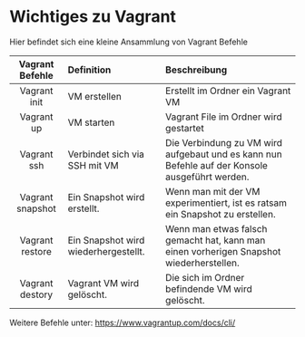 # Wichtiges zu Vagrant

Hier befindet sich eine kleine Ansammlung von Vagrant Befehle

| Vagrant Befehle        | Definition             | Beschreibung                      |
| :--------------------:   |:-------------         | :-----                            |
| Vagrant init           | VM erstellen           | Erstellt im Ordner ein Vagrant VM                           |
| Vagrant up             | VM starten             | Vagrant File im Ordner wird gestartet                             |
| Vagrant ssh            | Verbindet sich via SSH mit VM         | Die Verbindung zu VM wird aufgebaut und es kann nun Befehle auf der Konsole ausgeführt werden.                                |
| Vagrant snapshot         | Ein Snapshot wird erstellt.         | Wenn man mit der VM experimentiert, ist es ratsam ein Snapshot zu erstellen.                             |
| Vagrant restore           | Ein Snapshot wird wiederhergestellt.              | Wenn man etwas falsch gemacht hat, kann man einen vorherigen Snapshot wiederherstellen.                             |
| Vagrant destory          | Vagrant VM wird gelöscht.             | Die sich im Ordner befindende VM wird gelöscht.                                |


Weitere Befehle unter: https://www.vagrantup.com/docs/cli/